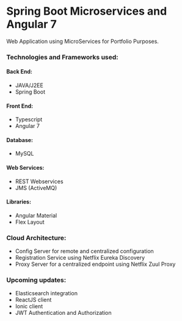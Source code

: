# Spring Boot Microservices and Angular 7
Web Application using MicroServices for Portfolio Purposes.

### Technologies and Frameworks used:


#### Back End: 
- JAVA/J2EE
- Spring Boot

#### Front End:
- Typescript
- Angular 7

#### Database:
- MySQL

#### Web Services:
- REST Webservices
- JMS (ActiveMQ)

#### Libraries:
- Angular Material
- Flex Layout

### Cloud Architecture:
- Config Server for remote and centralized configuration
- Registration Service using Netflix Eureka Discovery
- Proxy Server for a centralized endpoint using Netflix Zuul Proxy

### Upcoming updates:
- Elasticsearch integration
- ReactJS client
- Ionic client
- JWT Authentication and Authorization
